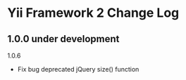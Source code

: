 Yii Framework 2 Change Log
==========================

1.0.0 under development
-----------------------

1.0.6
- Fix bug deprecated jQuery size() function
